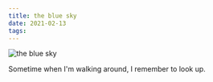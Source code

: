 ```yaml
---
title: the blue sky
date: 2021-02-13
tags:
---
```

![the blue sky](the-blue-sky.jpg)

Sometime when I'm walking around, I remember to look up.